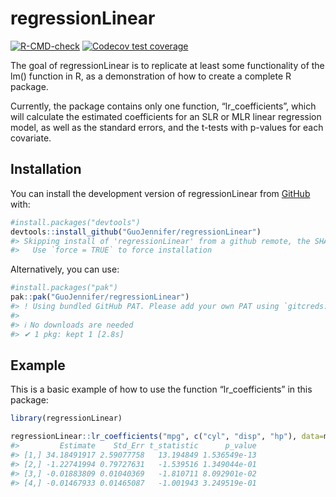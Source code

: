 
<!-- README.md is generated from README.Rmd. Please edit that file -->

# regressionLinear

<!-- badges: start -->

[![R-CMD-check](https://github.com/GuoJennifer/regressionLinear/actions/workflows/R-CMD-check.yaml/badge.svg)](https://github.com/GuoJennifer/regressionLinear/actions/workflows/R-CMD-check.yaml)
[![Codecov test
coverage](https://codecov.io/gh/GuoJennifer/regressionLinear/graph/badge.svg)](https://app.codecov.io/gh/GuoJennifer/regressionLinear)
<!-- badges: end -->

The goal of regressionLinear is to replicate at least some functionality
of the lm() function in R, as a demonstration of how to create a
complete R package.

Currently, the package contains only one function, “lr_coefficients”,
which will calculate the estimated coefficients for an SLR or MLR linear
regression model, as well as the standard errors, and the t-tests with
p-values for each covariate.

## Installation

You can install the development version of regressionLinear from
[GitHub](https://github.com/) with:

``` r
#install.packages("devtools")
devtools::install_github("GuoJennifer/regressionLinear")
#> Skipping install of 'regressionLinear' from a github remote, the SHA1 (2cce0e20) has not changed since last install.
#>   Use `force = TRUE` to force installation
```

Alternatively, you can use:

``` r
#install.packages("pak")
pak::pak("GuoJennifer/regressionLinear")
#> ! Using bundled GitHub PAT. Please add your own PAT using `gitcreds::gitcreds_set()`.
#> 
#> ℹ No downloads are needed
#> ✔ 1 pkg: kept 1 [2.8s]
```

## Example

This is a basic example of how to use the function “lr_coefficients” in
this package:

``` r
library(regressionLinear)

regressionLinear::lr_coefficients("mpg", c("cyl", "disp", "hp"), data=mtcars)
#>         Estimate    Std_Err t_statistic      p_value
#> [1,] 34.18491917 2.59077758   13.194849 1.536549e-13
#> [2,] -1.22741994 0.79727631   -1.539516 1.349044e-01
#> [3,] -0.01883809 0.01040369   -1.810711 8.092901e-02
#> [4,] -0.01467933 0.01465087   -1.001943 3.249519e-01
```
